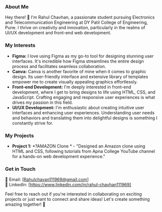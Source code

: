 ### About Me
Hey there! 👋 I'm Rahul Chavhan, a passionate student pursuing Electronics and Telecommunication Engineering at DY Patil College of Engineering, Pune. I thrive on creativity and innovation, particularly in the realms of UI/UX development and front-end web development.

### My Interests
- **Figma:** I love using Figma as my go-to tool for designing stunning user interfaces. It's incredible how Figma streamlines the entire design process and facilitates seamless collaboration.
- **Canva:** Canva is another favorite of mine when it comes to graphic design. Its user-friendly interface and extensive library of templates empower me to create visually appealing graphics effortlessly.
- **Front-end Development:** I'm deeply interested in front-end development, where I get to bring designs to life using HTML, CSS, and JavaScript. Crafting engaging and responsive user experiences is what drives my passion in this field.
- **UI/UX Development:** I'm enthusiastic about creating intuitive user interfaces and enhancing user experiences. Understanding user needs and behaviors and translating them into delightful designs is something I constantly strive for.

### My Projects
- **Project 1:** *?AMAZON Clone * - "Designed an Amazon clone using HTML and CSS, following tutorials from Apna College YouTube channel for a hands-on web development experience."

### Get in Touch
📧 Email: [Rahulchavan111969@gmail.com]  
🔗 LinkedIn: [https://www.linkedin.com/in/rahul-chavhan111969]  


Feel free to reach out if you're interested in collaborating on exciting projects or just want to connect and share ideas! Let's create something amazing together! 🚀
